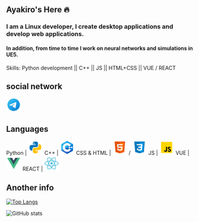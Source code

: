 ## Ayakiro's Here 🔥
### I am a Linux developer, I create desktop applications and develop web applications.
#### In addition, from time to time I work on neural networks and simulations in UE5.

Skills: Python development || C++ || JS || HTML+CSS || VUE / REACT 


## social network
<a href="https://t.me/Ayakiro">
  <img src="image.png" width="40" height="40" alt="Telegram">
</a>

## Languages
Python |  <img src="python.svg" width="40" height="40" alt="python">
C++ |  <img src="cpp.svg" width="40" height="40" alt="python">
CSS & HTML |  <img src="html.svg" width="40" height="40" alt="python"> / <img src="css.svg" width="40" height="40" alt="python">
JS |  <img src="js.svg" width="40" height="40" alt="python">
VUE |  <img src="vue.svg" width="40" height="40" alt="python">
REACT |  <img src="react.svg" width="40" height="40" alt="python">


## Another info
[![Top Langs](https://github-readme-stats.vercel.app/api/top-langs/?username=1Ayakiro1)](https://github.com/anuraghazra/github-readme-stats)

![GitHub stats](https://github-readme-stats.vercel.app/api?username=1Ayakiro1&show_icons=true)  

